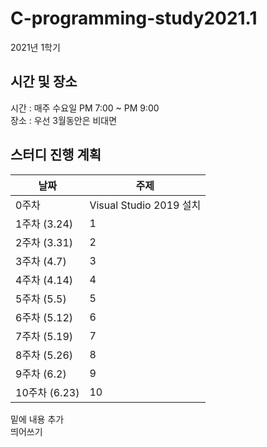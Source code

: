 # C-programming-study2021.1

2021년 1학기
## 시간 및 장소
시간 : 매주 수요일 PM 7:00 ~ PM 9:00
<br>장소 : 우선 3월동안은 비대면
## 스터디 진행 계획
| 날짜 | 주제 |
|------|------|
| 0주차 | Visual Studio 2019 설치 |
| 1주차 (3.24) | 1 |
| 2주차 (3.31) | 2 |
| 3주차 (4.7) | 3 |
| 4주차 (4.14) | 4 |
| 5주차 (5.5) | 5 |
| 6주차 (5.12) | 6 |
| 7주차 (5.19) | 7 |
| 8주차 (5.26) | 8 |
| 9주차 (6.2) | 9 |
| 10주차 (6.23) | 10 |

밑에 내용 추가 <br> 띄어쓰기
